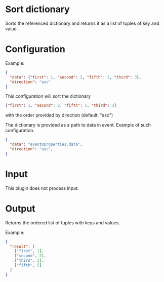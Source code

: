 # Sort dictionary

Sorts the referenced dictionary and returns it as a list of tuples of key and value.

# Configuration

Example:

```json
{
  "data": {"first": 1, "second": 2, "fifth": 5, "third": 3},
  "direction": "asc"
}
```

This configuration will sort the dictionary

```json
{"first": 1, "second": 2, "fifth": 5, "third": 3}
```

with the order provided by direction (default: "asc")

The dictionary is provided as a path to data in event. Example of such configuration.

```json
{
  "data": "event@properties.data",
  "direction": "asc",
}
```

# Input

This plugin does not process input.

# Output

Returns the ordered list of tuples with keys and values.

Example:

```json
{
  "result": [
    ["first", 1], 
    ["second", 2], 
    ["third", 3], 
    ["fifth", 5]
  ]
}
```
